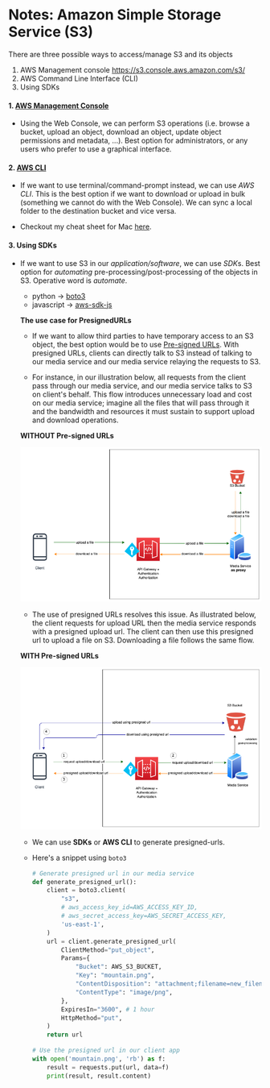 # Notes: Amazon Simple Storage Service (S3)

There are three possible ways to access/manage S3 and its objects
1. AWS Management console https://s3.console.aws.amazon.com/s3/
1. AWS Command Line Interface (CLI)
1. Using SDKs
#### 1. [AWS Management Console](https://s3.console.aws.amazon.com/s3/)

-  Using the Web Console, we can perform S3 operations (i.e. browse a bucket, upload an object, download an object, update object permissions and metadata, ...). Best option for administrators, or any users who prefer to use a graphical interface.

#### 2. [AWS CLI](https://docs.aws.amazon.com/polly/latest/dg/setup-aws-cli.html)

- If we want to use terminal/command-prompt instead, we can use *AWS CLI*. This is the best option if we want to download or upload in bulk (something we cannot do with the Web Console). We can sync a local folder to the destination bucket and vice versa.

- Checkout my cheat sheet for Mac [here](https://gist.github.com/cereblanco/5d1dc6687d426d644c02141d0de90ef0).

#### 3. Using SDKs

- If we want to use S3 in our *application/software*, we can use *SDK*s. Best option for *automating* pre-processing/post-processing of the objects in S3. Operative word is *automate*.

  - python -> [boto3](https://github.com/boto/boto3)
  - javascript -> [aws-sdk-js](https://github.com/aws/aws-sdk-js)

  **The use case for PresignedURLs**

  - If we want to allow third parties to have temporary access to an S3 object, the best option would be to use [Pre-signed URLs](https://boto3.amazonaws.com/v1/documentation/api/latest/guide/s3-presigned-urls.html). With presigned URLs, clients can directly talk to S3 instead of talking to our media service and our media service relaying the requests to S3.

  - For instance, in our illustration below, all requests from the client pass through our media service, and our media service talks to S3 on client's behalf. This flow introduces unnecessary load and cost on our media service; imagine all the files that will pass through it and the bandwidth and resources it must sustain to support upload and download operations.

  **WITHOUT Pre-signed URLs**

    ![WITHOUT Pre-signed URLs](media-service-as-proxy.png)

  - The use of presigned URLs resolves this issue. As illustrated below, the client requests for upload URL then the media service responds with a presigned upload url. The client can then use this presigned url to upload a file on S3. Downloading a file follows the same flow.

  **WITH Pre-signed URLs**

    ![WITH Pre-signed URLs](presigned-urls-flow.png)

  - We can use **SDKs** or **AWS CLI** to generate presigned-urls.

  - Here's a snippet using `boto3`

    ```python
    # Generate presigned url in our media service
    def generate_presigned_url():
        client = boto3.client(
            "s3",
            # aws_access_key_id=AWS_ACCESS_KEY_ID,
            # aws_secret_access_key=AWS_SECRET_ACCESS_KEY,
            'us-east-1',
        )
        url = client.generate_presigned_url(
            ClientMethod="put_object",
            Params={
                "Bucket": AWS_S3_BUCKET,
                "Key": "mountain.png",
                "ContentDisposition": "attachment;filename=new_filename_here.png",
                "ContentType": "image/png",
            },
            ExpiresIn="3600", # 1 hour
            HttpMethod="put", 
        )
        return url
    ```

    ``` python
    # Use the presigned url in our client app
    with open('mountain.png', 'rb') as f:
        result = requests.put(url, data=f)
        print(result, result.content)
    ```
